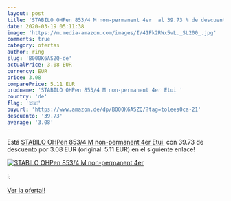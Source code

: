 ```yaml
---
layout: post
title: 'STABILO OHPen 853/4 M non-permanent 4er  al 39.73 % de descuento'
date: 2020-03-19 05:11:38
image: 'https://m.media-amazon.com/images/I/41Fk2RWx5vL._SL200_.jpg'
comments: true
category: ofertas
author: ring
slug: 'B000K6ASZQ-de'
actualPrice: 3.08 EUR
currency: EUR
price: 3.08
comparePrice: 5.11 EUR
prodname: 'STABILO OHPen 853/4 M non-permanent 4er Etui '
country: 'de'
flag: '🇩🇪'
buyurl: 'https://www.amazon.de/dp/B000K6ASZQ/?tag=tolees0ca-21'
descuento: '39.73'
average: '3.08'
---
```


Está [STABILO OHPen 853/4 M non-permanent 4er Etui ](https://www.amazon.de/dp/B000K6ASZQ/?tag=tolees0ca-21) con 39.73 de descuento por 3.08 EUR (original: 5.11 EUR) en el siguiente enlace!

[![STABILO OHPen 853/4 M non-permanent 4er ](https://m.media-amazon.com/images/I/41Fk2RWx5vL._SL200_.jpg)](https://www.amazon.de/dp/B000K6ASZQ/?tag=tolees0ca-21)

ℹ️:


[Ver la oferta!!](https://www.amazon.de/dp/B000K6ASZQ/?tag=tolees0ca-21)
